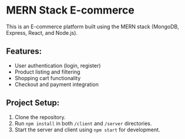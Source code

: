 # MERN Stack E-commerce

This is an E-commerce platform built using the MERN stack (MongoDB, Express, React, and Node.js).

## Features:
- User authentication (login, register)
- Product listing and filtering
- Shopping cart functionality
- Checkout and payment integration

## Project Setup:
1. Clone the repository.
2. Run `npm install` in both `/client` and `/server` directories.
3. Start the server and client using `npm start` for development.
